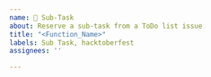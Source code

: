 ```yaml
---
name: 🍰 Sub-Task
about: Reserve a sub-task from a ToDo list issue
title: "<Function_Name>"
labels: Sub Task, hacktoberfest
assignees: ''

---
```


